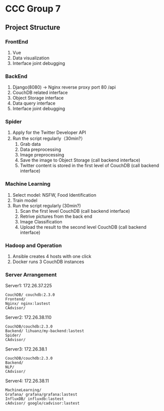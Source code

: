 # CCC Group 7 

## Project Structure

### FrontEnd 
1. Vue
2. Data visualization
3. Interface joint debugging

### BackEnd
1. Django(8080) -> Nginx reverse proxy port 80 /api
2. CouchDB related interface
3. Object Storage interface
4. Data query interface
5. Interface joint debugging

### Spider
1. Apply for the Twitter Developer API
2. Run the script regularly（30min?）
   1. Grab data
   2. Data preprocessing
   3. Image preprocessing
   4. Save the image to Object Storage (call backend interface)
   5. Twitter content is stored in the first level of CouchDB (call backend interface)

### Machine Learning
1. Select model: NSFW, Food Identification
2. Train model
3. Run the script regularly (30min?)
   1. Scan the first level CouchDB (call backend interface)
   2. Retrive pictures from the back end
   3. Image Classification
   4. Upload the result to the second level CouchDB (call backend interface)

### Hadoop and Operation 
1. Ansible creates 4 hosts with one click
2. Docker runs 3 CouchDB instances

### Server Arrangement

Server1: 172.26.37.225
    
    CouchDB/ couchdb:2.3.0
    Frontend/
    Nginx/ nginx:lastest
    CAdvisor/


Server2: 172.26.38.110
    
    CouchDB/couchdb:2.3.0
    Backend/ lihuanz/my-backend:lastest
    Spider/ 
    CAdvisor/


Server3: 172.26.38.1
    
    CouchDB/couchdb:2.3.0
    Backend/
    NLP/
    CAdvisor/


Server4: 172.26.38.11

    MachineLearning/
    Grafana/ grafana/grafana:lastest
    InfluxDB/ influxdb:lastest
    cAdvisor/ google/cadvisor:lastest


   
   
